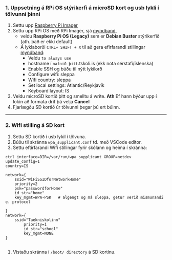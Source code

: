 
### 1. Uppsetning á RPi OS stýrikerfi  á microSD kort og usb lykli í tölvunni þinni 
   1. Settu upp [Raspberry Pi Imager](https://www.raspberrypi.com/software/)
   1. Settu upp RPi OS með RPi Imager, sjá [myndband](https://www.youtube.com/watch?v=ntaXWS8Lk34), 
       - veldu **Raspberry Pi OS (Legacy)** sem er **Debian Buster** stýrikerfið (ath. það er ekki default) 
       - Á lyklaborði `CTRL+ SHIFT + X` til að gera efirfarandi stillingar [myndband](https://www.youtube.com/watch?v=s93ss44C_yM):
          - Veldu `to always use`
          - hostname í `nafnið þitt`.tskoli.is (ekk nota sérstafi/íslenska)
          - Enable SSH og búðu til nýtt lykilorð 
          - Configure wifi: sleppa 
          - Wifi country: sleppa
          - Set local settings: Atlantic/Reykjavík
          - Keyboard layout: IS
   1. Veldu microSD kortið þitt og smelltu á write. **Ath** Ef hann býður upp í lokin að formata drif þá velja **Cancel**
   2. Fjarlægðu SD kortið úr tölvunni þegar þú ert búinn.

---

### 2. Wifi stilling á SD kort 
1. Settu SD kortið í usb lykil í tölvuna.
1. Búðu til skránna `wpa_supplicant.conf` td. með VSCode editor.
1. Settu eftirfarandi Wifi stillingar fyrir skólann og heima í skránna:
```
ctrl_interface=DIR=/var/run/wpa_supplicant GROUP=netdev
update_config=1
country=IS

network={
	ssid="WiFiSSIDforNetworkHome"
	priority=2
	psk="passwordforHome"
	id_str="home"
	key_mgmt=WPA-PSK   # algengt og má sleppa, getur verið mismunandi e. protocol

}
network={
	ssid="Taekniskolinn"  
    	priority=1 
    	id_str="school"
    	key_mgmt=NONE
}


```
1. Vistaðu skránna í  `/boot/ directory` á SD kortinu.

<!--
**Ath** Til að fá wifi líka heima og í skólanum þá þarftu að breyta `wpa_supplicant.conf` skránni, sjá [leiðbeiningar](https://github.com/VESM3/IOT/blob/main/Efni/wifi.md#automatic-switching-between-wifi-network). vistaðu skránna í  `/boot/ directory` á SD kortinu.
-->

